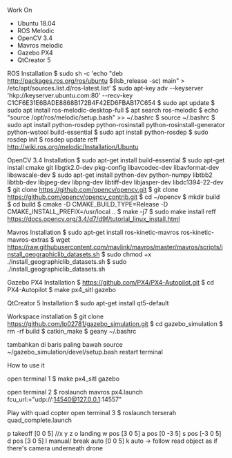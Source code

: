 Work On
- Ubuntu 18.04
- ROS Melodic
- OpenCV 3.4
- Mavros melodic
- Gazebo PX4
- QtCreator 5

ROS Installation
	$ sudo sh -c 'echo "deb http://packages.ros.org/ros/ubuntu $(lsb_release -sc) main" > /etc/apt/sources.list.d/ros-latest.list'
	$ sudo apt-key adv --keyserver 'hkp://keyserver.ubuntu.com:80' --recv-key C1CF6E31E6BADE8868B172B4F42ED6FBAB17C654
	$ sudo apt update
	$ sudo apt install ros-melodic-desktop-full
	$ apt search ros-melodic
	$ echo "source /opt/ros/melodic/setup.bash" >> ~/.bashrc
	$ source ~/.bashrc
	$ sudo apt install python-rosdep python-rosinstall python-rosinstall-generator python-wstool build-essential
	$ sudo apt install python-rosdep
	$ sudo rosdep init
	$ rosdep update
reff http://wiki.ros.org/melodic/Installation/Ubuntu

OpenCV 3.4 Installation
	$ sudo apt-get install build-essential
	$ sudo apt-get install cmake git libgtk2.0-dev pkg-config libavcodec-dev libavformat-dev libswscale-dev
	$ sudo apt-get install python-dev python-numpy libtbb2 libtbb-dev libjpeg-dev libpng-dev libtiff-dev libjasper-dev libdc1394-22-dev
	$ git clone https://github.com/opencv/opencv.git
	$ git clone https://github.com/opencv/opencv_contrib.git
	$ cd ~/opencv
	$ mkdir build
	$ cd build
	$ cmake -D CMAKE_BUILD_TYPE=Release -D CMAKE_INSTALL_PREFIX=/usr/local ..
	$ make -j7
	$ sudo make install
reff https://docs.opencv.org/3.4/d7/d9f/tutorial_linux_install.html

Mavros Installation
	$ sudo apt-get install ros-kinetic-mavros ros-kinetic-mavros-extras
	$ wget https://raw.githubusercontent.com/mavlink/mavros/master/mavros/scripts/install_geographiclib_datasets.sh
	$ sudo chmod +x ./install_geographiclib_datasets.sh
	$ sudo ./install_geographiclib_datasets.sh

Gazebo PX4 Installation
	$ https://github.com/PX4/PX4-Autopilot.git
	$ cd PX4-Autopilot
	$ make px4_sitl gazebo
	
QtCreator 5 Installation 
	$ sudo apt-get install qt5-default
	
Workspace installation
	$ git clone https://github.com/lp02781/gazebo_simulation.git
	$ cd gazebo_simulation
	$ rm -rf build
	$ catkin_make
	$ geany ~/.bashrc
	
tambahkan di baris paling bawah 
	source ~/gazebo_simulation/devel/setup.bash
restart terminal



How to use it

open terminal 1
	$ make px4_sitl gazebo

open terminal 2
	$ roslaunch mavros px4.launch fcu_url:="udp://:14540@127.0.0.1:14557"
	
Play with quad copter
open terminal 3
	$ roslaunch terserah quad_complete.launch

p takeoff [0 0 5] //x y z
o landing 
w pos	[3 0 5]
a pos	[0 -3 5]
s pos	[-3 0 5]
d pos	[3 0 5]
l manual/ break auto [0 0 5]
k auto	-> follow read object as if there's camera underneath drone
